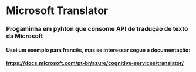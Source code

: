 # Microsoft Translator
### Progaminha em pyhton que consome API de tradução de texto da Microsoft
#### Usei um exemplo para francês, mas se interessar segue a documentação:
#### https://docs.microsoft.com/pt-br/azure/cognitive-services/translator/


